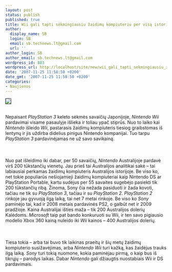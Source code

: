 ```yaml
---
layout: post
status: publish
published: true
title: Wii gali tapti sėkmingiausiu žaidimų kompiuteriu per visą istoriją
author:
  display_name: SB
  login: SB
  email: sb.technews.lt@gmail.com
  url: ''
author_login: SB
author_email: sb.technews.lt@gmail.com
wordpress_id: 883
wordpress_url: http://localhost/site/new/wii_gali_tapti_sekmingiausiu_zaidimu_kompiuteriu_per_visa_istorija/
date: '2007-11-25 11:58:50 +0200'
date_gmt: '2007-11-25 11:58:50 +0200'
categories:
- Naujienos
---
```

<div class="imgright"><img src="http://tbn0.google.com/images?q=tbn:6tLBqh1kxBbzCM:http://www.enriquedans.com/wp-content/uploads/2007/06/nintendo-wii.jpg" border="1"></div>
<p><br>Nepaisant <i>PlayStation 3</i> keleto sėkmės savaičių Japonijoje, <i>Nintendo Wii</i> pardavimai visame pasaulyje išlieka ir toliau ypač stiprūs. Nuo to laiko kai <i>Nintendo</i> išleido <i>Wii</i>, pastarasis žaidimų kompiuteris tiesiog graibstomas iš lentynų ir jis uždirba didelius pinigus Nintendo kompanijai. Tuo tarpu <i>PlayStation 3</i> pardavinėjamas ne už savo savikainą.<br />
<br><br />
<br>Nuo pat išleidimo iki dabar, per 50 savaičių, <i>Nintendo</i> Australijoje pardavė virš 200 tūkstančių vienetų. Jau prieš tai Australijos analitikai sakė – tai labiausiai perkamas žaidimų kompiuteris Australijos istorijoje. Be viso ko, net tokie populiarūs nešiojamieji žaidimų kompiuteriai kaip Nintendo DS ar PlayStation Portable, kartu sudėjus per 55 savaites sugebėjo pasiekti tik 200 tūkstančių ribą. Žinoma, Sony čia nežada pasiduoti ir žada kovoti, tačiau ne tik su <i>PlayStation 3</i>, tačiau ir su <i>PlayStation 2</i>. <i>PlayStation 2</i> rinkoje jau gyvuoją ilgą laiką, tai net 7 metai rinkoje. Be viso ko <i>Sony</i> paminėjo tai, kad ir 2008 metais pardavinės PS2, o galbūt net ir 2009 pradžioje. Kaina Australijai išties maža – tik 200 Australijos dolerių Kalėdoms. <i>Microsoft</i> taip pat bando konkuruoti su Wii, ir ten savo pigiausio modelio Xbox 360 kainą nuleido iki <i>Wii</i> kainos – 400 Australijos dolerių.<br />
<br><br />
<br>Tiesa tokia – arba tai buvo tik laikinas praeitų ir šių metų žaidimų kompiuterio susižavėjimas, arba <i>Nintendo Wii</i> turi kažką, kas žaidėjus trauks ilgą laiką. <i>Sony</i> turi tokią nuomone, kokia paminėjau pirmą, o kaip bus iš tikrųjų – parodys laikas. Dabar <i>Nintendo</i> gali džiaugtis nuostabiais Wii ir DS pardavimais.<br />
<br></p>
